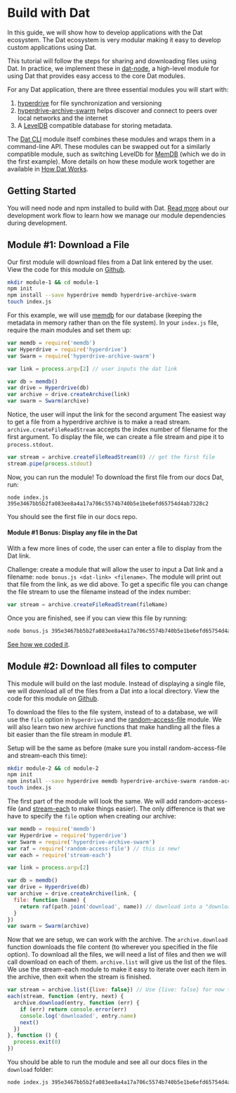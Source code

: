 # Build with Dat

In this guide, we will show how to develop applications with the Dat ecosystem. The Dat ecosystem is very modular making it easy to develop custom applications using Dat.

This tutorial will follow the steps for sharing and downloading files using Dat. In practice, we implement these in [dat-node](https://github.com/datproject/dat-node), a high-level module for using Dat that provides easy access to the core Dat modules.

For any Dat application, there are three essential modules you will start with:

1. [hyperdrive](https://npmjs.org/hyperdrive) for file synchronization and versioning
2. [hyperdrive-archive-swarm](https://npmjs.org/hyperdrive-archive-swarm) helps discover and connect to peers over local networks and the internet
3. A [LevelDB](https://npmjs.org/level) compatible database for storing metadata.

The [Dat CLI](https://npmjs.org/dat) module itself combines these modules and wraps them in a command-line API. These modules can be swapped out for a similarly compatible module, such as switching LevelDb for [MemDB](https://github.com/juliangruber/memdb) (which we do in the first example). More details on how these module work together are available in [How Dat Works](how-dat-works.md).

## Getting Started

You will need node and npm installed to build with Dat. [Read more](https://github.com/datproject/dat/blob/master/CONTRIBUTING.md#development-workflow) about our development work flow to learn how we manage our module dependencies during development.

## Module #1: Download a File

Our first module will download files from a Dat link entered by the user. View the code for this module on [Github](https://github.com/joehand/diy-dat-examples/tree/master/module-1).

```bash
mkdir module-1 && cd module-1
npm init
npm install --save hyperdrive memdb hyperdrive-archive-swarm
touch index.js
```

For this example, we will use [memdb](https://github.com/juliangruber/memdb) for our database (keeping the metadata in memory rather than on the file system). In your `index.js` file, require the main modules and set them up:

```js
var memdb = require('memdb')
var Hyperdrive = require('hyperdrive')
var Swarm = require('hyperdrive-archive-swarm')

var link = process.argv[2] // user inputs the dat link

var db = memdb()
var drive = Hyperdrive(db)
var archive = drive.createArchive(link)
var swarm = Swarm(archive)
```

Notice, the user will input the link for the second argument The easiest way to get a file from a hyperdrive archive is to make a read stream. `archive.createFileReadStream` accepts the index number of filename for the first argument. To display the file, we can create a file stream and pipe it to `process.stdout`.

```js
var stream = archive.createFileReadStream(0) // get the first file
stream.pipe(process.stdout)
```

Now, you can run the module! To download the first file from our docs Dat, run:

```
node index.js 395e3467bb5b2fa083ee8a4a17a706c5574b740b5e1be6efd65754d4ab7328c2
```

You should see the first file in our docs repo.

#### Module #1 Bonus: Display any file in the Dat

With a few more lines of code, the user can enter a file to display from the Dat link.

Challenge: create a module that will allow the user to input a Dat link and a filename: `node bonus.js <dat-link> <filename>`. The module will print out that file from the link, as we did above. To get a specific file you can change the file stream to use the filename instead of the index number:

```js
var stream = archive.createFileReadStream(fileName)
```

Once you are finished, see if you can view this file by running:

```bash
node bonus.js 395e3467bb5b2fa083ee8a4a17a706c5574b740b5e1be6efd65754d4ab7328c2 cookbook/diy-dat.md
```

[See how we coded it](https://github.com/joehand/diy-dat-examples/blob/master/module-1/bonus.js).

## Module #2: Download all files to computer

This module will build on the last module. Instead of displaying a single file, we will download all of the files from a Dat into a local directory. View the code for this module on [Github](https://github.com/joehand/diy-dat-examples/tree/master/module-2).

To download the files to the file system, instead of to a database, we will use the `file` option in `hyperdrive` and the [random-access-file](http://npmjs.org/random-access-file) module. We will also learn two new archive functions that make handling all the files a bit easier than the file stream in module #1.

Setup will be the same as before (make sure you install random-access-file and stream-each this time):

```bash
mkdir module-2 && cd module-2
npm init
npm install --save hyperdrive memdb hyperdrive-archive-swarm random-access-file stream-each
touch index.js
```

The first part of the module will look the same. We will add random-access-file (and [stream-each](http://npmjs.org/stream-each) to make things easier). The only difference is that we have to specify the `file` option when creating our archive:

```js
var memdb = require('memdb')
var Hyperdrive = require('hyperdrive')
var Swarm = require('hyperdrive-archive-swarm')
var raf = require('random-access-file') // this is new!
var each = require('stream-each')

var link = process.argv[2]

var db = memdb()
var drive = Hyperdrive(db)
var archive = drive.createArchive(link, {
  file: function (name) {
    return raf(path.join('download', name)) // download into a "download" dir
  }
})
var swarm = Swarm(archive)
```

Now that we are setup, we can work with the archive. The `archive.download` function downloads the file content (to wherever you specified in the file option). To download all the files, we will need a list of files and then we will call download on each of them. `archive.list` will give us the list of the files. We use the stream-each module to make it easy to iterate over each item in the archive, then exit when the stream is finished.

```js
var stream = archive.list({live: false}) // Use {live: false} for now to make the stream easier to handle.
each(stream, function (entry, next) {
  archive.download(entry, function (err) {
    if (err) return console.error(err)
    console.log('downloaded', entry.name)
    next()
  })
}, function () {
  process.exit(0)
})
```

You should be able to run the module and see all our docs files in the `download` folder:

```bash
node index.js 395e3467bb5b2fa083ee8a4a17a706c5574b740b5e1be6efd65754d4ab7328c2
```
